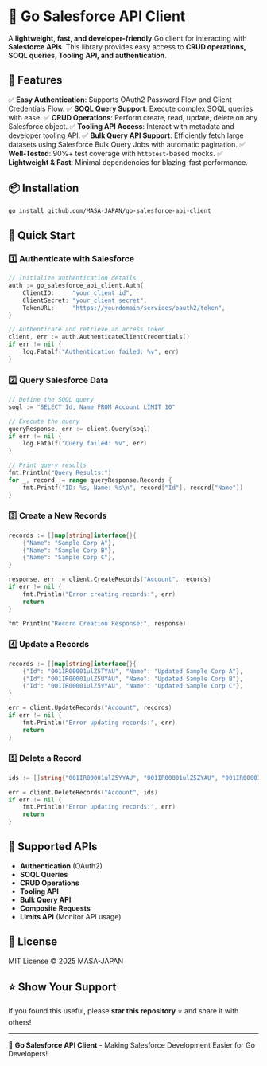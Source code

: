 # 🚀 Go Salesforce API Client

A **lightweight, fast, and developer-friendly** Go client for interacting with **Salesforce APIs**. This library provides easy access to **CRUD operations, SOQL queries, Tooling API, and authentication**. 

## 🎯 Features
✅ **Easy Authentication**: Supports OAuth2 Password Flow and Client Credentials Flow.
✅ **SOQL Query Support**: Execute complex SOQL queries with ease.
✅ **CRUD Operations**: Perform create, read, update, delete on any Salesforce object.
✅ **Tooling API Access**: Interact with metadata and developer tooling API.
✅ **Bulk Query API Support**: Efficiently fetch large datasets using Salesforce Bulk Query Jobs with automatic pagination.
✅ **Well-Tested**: 90%+ test coverage with `httptest`-based mocks.
✅ **Lightweight & Fast**: Minimal dependencies for blazing-fast performance.

## 📦 Installation
```sh
go install github.com/MASA-JAPAN/go-salesforce-api-client
```

## 🚀 Quick Start
### 1️⃣ Authenticate with Salesforce
```go
// Initialize authentication details
auth := go_salesforce_api_client.Auth{
    ClientID:     "your_client_id",
    ClientSecret: "your_client_secret",
    TokenURL:     "https://yourdomain/services/oauth2/token",
}

// Authenticate and retrieve an access token
client, err := auth.AuthenticateClientCredentials()
if err != nil {
    log.Fatalf("Authentication failed: %v", err)
}
```

### 2️⃣ Query Salesforce Data
```go
// Define the SOQL query
soql := "SELECT Id, Name FROM Account LIMIT 10"

// Execute the query
queryResponse, err := client.Query(soql)
if err != nil {
    log.Fatalf("Query failed: %v", err)
}

// Print query results
fmt.Println("Query Results:")
for _, record := range queryResponse.Records {
    fmt.Printf("ID: %s, Name: %s\n", record["Id"], record["Name"])
}
```

### 3️⃣ Create a New Records
```go
records := []map[string]interface{}{
    {"Name": "Sample Corp A"},
    {"Name": "Sample Corp B"},
    {"Name": "Sample Corp C"},
}

response, err := client.CreateRecords("Account", records)
if err != nil {
    fmt.Println("Error creating records:", err)
    return
}

fmt.Println("Record Creation Response:", response)
```

### 4️⃣ Update a Records
```go
records := []map[string]interface{}{
    {"Id": "001IR00001ulZ5TYAU", "Name": "Updated Sample Corp A"},
    {"Id": "001IR00001ulZ5UYAU", "Name": "Updated Sample Corp B"},
    {"Id": "001IR00001ulZ5VYAU", "Name": "Updated Sample Corp C"},
}

err = client.UpdateRecords("Account", records)
if err != nil {
    fmt.Println("Error updating records:", err)
    return
}
```

### 5️⃣ Delete a Record
```go
ids := []string{"001IR00001ulZ5YYAU", "001IR00001ulZ5ZYAU", "001IR00001ulZ5aYAE"}

err = client.DeleteRecords("Account", ids)
if err != nil {
    fmt.Println("Error updating records:", err)
    return
}
```

## 📌 Supported APIs
- **Authentication** (OAuth2)
- **SOQL Queries**
- **CRUD Operations**
- **Tooling API**
- **Bulk Query API**
- **Composite Requests**
- **Limits API** (Monitor API usage)

## 📜 License
MIT License © 2025 MASA-JAPAN

## ⭐ Show Your Support
If you found this useful, please **star this repository** ⭐ and share it with others!

---
🚀 **Go Salesforce API Client** - Making Salesforce Development Easier for Go Developers!

